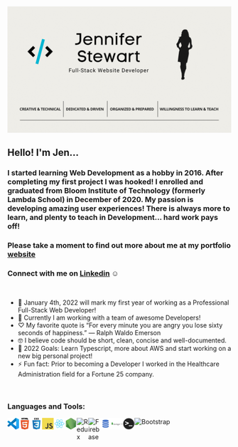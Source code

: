 ![website](banner.gif)

## Hello! I'm Jen... 
### I started learning Web Development as a hobby in 2016. After completing my first project I was hooked! I enrolled and graduated from Bloom Institute of Technology (formerly Lambda School) in December of 2020. My passion is developing amazing user experiences! There is always more to learn, and plenty to teach in Development... hard work pays off!

### Please take a moment to find out more about me at my portfolio [website] 

### Connect with me on [Linkedin] ☺️

<br />

- 🥳 January 4th, 2022 will mark my first year of working as a Professional Full-Stack Web Developer! 
- 👯 Currently I am working with a team of awesome Developers!
- ♡ My favorite quote is “For every minute you are angry you lose sixty seconds of happiness.” ― Ralph Waldo Emerson
- 🤓 I believe code should be short, clean, concise and well-documented. 
- 🥅 2022 Goals: Learn Typescript, more about AWS and start working on a new big personal project!
- ⚡ Fun fact: Prior to becoming a Developer I worked in the Healthcare Administration field for a Fortune 25 company.

<br />

### Languages and Tools:

 <p>

<img align="left" alt="Visual Studio Code" width="26px" src="https://raw.githubusercontent.com/github/explore/80688e429a7d4ef2fca1e82350fe8e3517d3494d/topics/visual-studio-code/visual-studio-code.png" />
<img align="left" alt="HTML5" width="26px" src="https://raw.githubusercontent.com/github/explore/80688e429a7d4ef2fca1e82350fe8e3517d3494d/topics/html/html.png" />
<img align="left" alt="CSS3" width="26px" src="https://raw.githubusercontent.com/github/explore/80688e429a7d4ef2fca1e82350fe8e3517d3494d/topics/css/css.png" />
<img align="left" alt="JavaScript" width="26px" src="https://raw.githubusercontent.com/github/explore/80688e429a7d4ef2fca1e82350fe8e3517d3494d/topics/javascript/javascript.png" />
<img align="left" alt="React" width="26px" src="https://raw.githubusercontent.com/github/explore/80688e429a7d4ef2fca1e82350fe8e3517d3494d/topics/react/react.png" />
<img align="left" alt="Node.js" width="26px" src="https://raw.githubusercontent.com/github/explore/80688e429a7d4ef2fca1e82350fe8e3517d3494d/topics/nodejs/nodejs.png" />
<img align="left" alt= "Redux" width="26px" src="https://raw.githubusercontent.com/reduxjs/redux/master/logo/logo.png" />
<img align="left" alt="Firebase" width="26px" src="https://firebase.google.com/downloads/brand-guidelines/SVG/logo-vertical.svg" />
<img align="left" alt="SQL" width="26px" src="https://raw.githubusercontent.com/github/explore/80688e429a7d4ef2fca1e82350fe8e3517d3494d/topics/sql/sql.png" />
<img align="left" alt="MongoDB" width="26px" src="https://raw.githubusercontent.com/github/explore/80688e429a7d4ef2fca1e82350fe8e3517d3494d/topics/mongodb/mongodb.png" />
<img aligin="left" alt="Bootstrap" width="26px" src="https://upload.wikimedia.org/wikipedia/commons/thumb/b/b2/Bootstrap_logo.svg/1024px-Bootstrap_logo.svg.png" />
<img align="left" alt="Terminal" width="26px"src="https://raw.githubusercontent.com/github/explore/80688e429a7d4ef2fca1e82350fe8e3517d3494d/topics/terminal/terminal.png" />
</p>


[website]: https://jenstewart.net
[codepen]: https://codepen.io/jen-stewart
[linkedin]: https://www.linkedin.com/in/jen-stewart-feb
[instructables]: https://www.instructables.com
